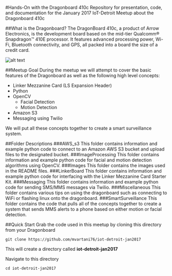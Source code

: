 #Hands-On with the Dragonboard 410c
Repository for presentation, code, and documentation for the January 2017 IoT-Detroit Meetup about the Dragonboard 410c

##What is the Dragonboard?
The DragonBoard 410c, a product of Arrow Electronics, is the development board based on the mid-tier Qualcomm® Snapdragon™ 410E processor. It features advanced processing power, Wi-Fi, Bluetooth connectivity, and GPS, all packed into a board the size of a credit card.

![alt text](https://github.com/mvartani76/iot-detroit-jan2017/blob/master/Images/dragonboard410c-img2.jpg "Dragonboard 410c")

##Meetup Goal
During the meetup we will attempt to cover the basic features of the Dragonboard as well as the following high level concepts:
- Linker Mezzanine Card (LS Expansion Header)
- Python
- OpenCV
  - Facial Detection
  - Motion Detection
- Amazon S3
- Messaging using Twilio

We will put all these concepts together to create a smart surveillance system.

##Folder Descriptions
###AWS_s3
This folder contains information and example python code to connect to an Amazon AWS S3 bucket and upload files to the designated bucket.
###ImageProcessing
This folder contains information and example python code for facial and motion detection algorithms using OpenCV.
###Images
This folder contains the images used in the README files.
###LinkerBoard
This folder contains information and example python code for interfacing with the Linker Mezzanine Card Starter Kit.
###Messaging
This folder contains information and example python code for sending SMS/MMS messages via Twilio.
###Miscellaneous
This folder contains various tips on using the dragonboard such as connecting to WiFi or flashing linux onto the dragonboard.
###SmartSurveillance
This folder contains the code that pulls all of the concepts together to create a system that sends MMS alerts to a phone based on either motion or facial detection.

##Quick Start
Grab the code used in this meetup by cloning this directory from your Dragonboard
```
git clone https://github.com/mvartani76/iot-detroit-jan2017
```
This will create a directory called **iot-detroit-jan2017**

Navigate to this directory
```
cd iot-detroit-jan2017
```
